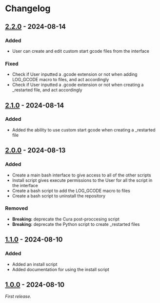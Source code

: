 # Changelog

## [2.2.0] - 2024-08-14

### Added

- User can create and edit custom start gcode files from the interface

### Fixed

- Check if User inputted a .gcode extension or not when adding LOG_GCODE macro to files, and act accordingly
- Check if User inputted a .gcode extension or not when creating a _restarted file, and act accordingly

## [2.1.0] - 2024-08-14

### Added

- Added the ability to use custom start gcode when creating a _restarted file

## [2.0.0] - 2024-08-13

### Added

- Create a main bash interface to give access to all of the other scripts
- Install script gives execute permissions to the User for all the script in the interface
- Create a bash script to add the LOG_GCODE macro to files
- Create a bash script to uninstall the repository

### Removed

- **Breaking:** deprecate the Cura post-proccesing script
- **Breaking:** deprecate the Python script to create _restarted files

## [1.1.0] - 2024-08-10

### Added

- Added an install script
- Added documentation for using the install script

## [1.0.0] - 2024-08-10

_First release._

[2.2.0]: https://github.com/T9Air/Klipper_Power_Resume/releases/tag/v2.2.0
[2.1.0]: https://github.com/T9Air/Klipper_Power_Resume/releases/tag/v2.1.0
[2.0.0]: https://github.com/T9Air/Klipper_Power_Resume/releases/tag/v2.0.0
[1.1.0]: https://github.com/T9Air/Klipper_Power_Resume/releases/tag/v1.1.0
[1.0.0]: https://github.com/T9Air/Klipper_Power_Resume/releases/tag/v1.0.0
